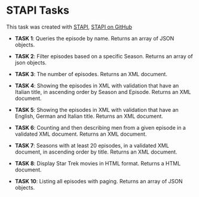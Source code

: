 # STAPI Tasks

This task was created with [STAPI](http://stapi.co/), [STAPI on GitHub](https://github.com/cezarykluczynski/stapi)

* **TASK 1**: Queries the episode by name. Returns an array of JSON objects.
* **TASK 2**: Filter episodes based on a specific Season. Returns an array of json objects.
* **TASK 3**: The number of episodes. Returns an XML document.
* **TASK 4**: Showing the episodes in XML with validation that have an Italian title, in ascending order by Season and Episode. Returns an XML document.
* **TASK 5**: Showing the episodes in XML with validation that have an English, German and Italian title. Returns an XML document.
* **TASK 6**: Counting and then describing men from a given episode in a validated XML document. Returns an XML document.
* **TASK 7**: Seasons with at least 20 episodes, in a validated XML document, in ascending order by title. Returns an XML document.
* **TASK 8**: Display Star Trek movies in HTML format. Returns a HTML document.

* **TASK 10**: Listing all episodes with paging. Returns an array of JSON objects.
